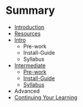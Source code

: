 # Summary

* [Introduction](README.md)
* [Resources](resources.md)
* [Intro](intro.md)
   * Pre-work
   * Install-Guide
   * Syllabus
* [Intermediate](intermediate.md)
   * [Pre-work](pre-work.md)
   * [Install-Guide](install-guide.md)
   * [Syllabus](syllabus.md)
* Advanced
* [Continuing Your Learning](continuing_your_learning.md)

